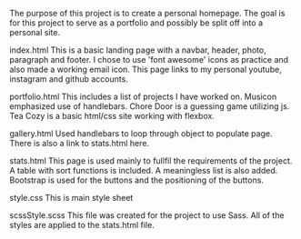 The purpose of this project is to create a personal homepage.  The goal is for this project to serve as a portfolio and possibly be split off into a personal site.

index.html
    This is a basic landing page with a navbar, header, photo, paragraph and footer.  I chose to use 'font awesome' icons as practice and also made a working email icon.  This page links to my personal youtube, instagram and github accounts. 

portfolio.html
    This includes a list of projects I have worked on.
        Musicon emphasized use of handlebars.
        Chore Door is a guessing game utilizing js.
        Tea Cozy is a basic html/css site working with flexbox. 

gallery.html
    Used handlebars to loop through object to populate page. 
    There is also a link to stats.html here.

stats.html
    This page is used mainly to fullfil the requirements of the project.
    A table with sort functions is included.
    A meaningless list is also added. 
    Bootstrap is used for the buttons and the positioning of the buttons.

style.css
    This is main style sheet

scssStyle.scss
    This file was created for the project to use Sass.  All of the styles are applied to the stats.html file.  